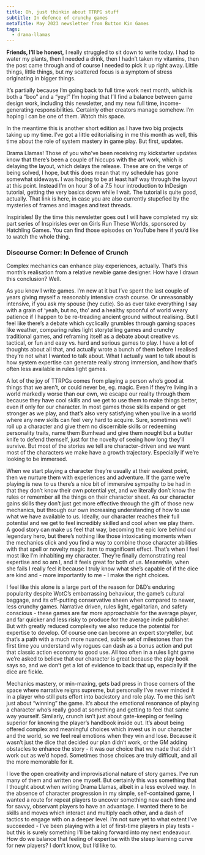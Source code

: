 ```yaml
---
title: Oh, just thinkin about TTRPG stuff
subtitle: In defence of crunchy games
metaTitle: May 2023 newsletter from Button Kin Games
tags:
  - drama-llamas
---
```


<p>
    <b>Friends, I’ll be honest,</b> I really struggled to sit down to write today. I had to water my plants, then I needed a drink, then I hadn’t taken my vitamins, then the post came through and of course I needed to pick it up right away. Little things, little things, but my scattered focus is a symptom of stress originating in bigger things.
</p><p>
    It’s partially because I’m going back to full time work next month, which is both a “boo” and a “yey!” I’m hoping that I’ll find a balance between game design work, including this newsletter, and my new full time, income-generating responsibilities. Certainly other creators manage somehow. I’m hoping I can be one of them. Watch this space.
</p><p>
    In the meantime this is another short edition as I have two big projects taking up my time. I’ve got a little editorialising in me this month as well, this time about the role of system mastery in game play. But first, updates.
</p><p>
    Drama Llamas! Those of you who've been receiving my kickstarter updates know that there’s been a couple of hiccups with the art work, which is delaying the layout, which delays the release. These are on the verge of being solved, I hope, but this does mean that my schedule has gone somewhat sideways. I was hoping to be at least half way through the layout at this point. Instead I’m on hour 3 of a 7.5 hour introduction to InDesign tutorial, getting the very basics down while I wait. The tutorial is quite good, actually. That link is here, in case you are also currently stupefied by the mysteries of frames and images and text threads.
</p><p>
    Inspirisles! By the time this newsletter goes out I will have completed my six part series of Inspirisles over on Girls Run These Worlds, sponsored by Hatchling Games. You can find those episodes on YouTube here if you’d like to watch the whole thing.
</p>
<h3>Discourse Corner: In Defence of Crunch</h3>
<p>
    Complex mechanics can enhance play experiences, actually. That’s this month’s realisation from a relative newbie game designer. How have I drawn this conclusion? Well.
</p><p>
    As you know I write games. I’m new at it but I’ve spent the last couple of years giving myself a reasonably intensive crash course. Or unreasonably intensive, if you ask my spouse (hey cutie). So as ever take everything I say with a grain of ‘yeah, but no, tho’ and a healthy spoonful of world weary patience if I happen to be re-treading ancient ground without realising. But I feel like there’s a debate which cyclically grumbles through gaming spaces like weather, comparing rules light storytelling games and crunchy traditional games, and reframing itself as a debate about creative vs. tactical, or fun and easy vs. hard and serious games to play. I have a lot of thoughts about all that, and actually wrote a bunch of them before I realised they’re not what I wanted to talk about. What I actually want to talk about is how system expertise can generate really strong immersion, and how that’s often less available in rules light games.
</p><p>
    A lot of the joy of TTRPGs comes from playing a person who’s good at things that we aren’t, or could never be, eg. magic. Even if they’re living in a world markedly worse than our own, we escape our reality through them because they have cool skills and we get to use them to make things better, even if only for our character. In most games those skills expand or get stronger as we play, and that’s also very satisfying when you live in a world where any new skills can feel very hard to acquire. Sure, sometimes we’ll roll up a character and give them no discernible skills or redeeming personality traits, name them Bumhead and give them nought but a butter knife to defend themself, just for the novelty of seeing how long they’ll survive. But most of the stories we tell are character-driven and we want most of the characters we make have a growth trajectory. Especially if we’re looking to be immersed.
</p><p>
    When we start playing a character they’re usually at their weakest point, then we nurture them with experiences and adventure. If the game we’re playing is new to us there’s a nice bit of immersive sympathy to be had in that they don’t know their own potential yet, and we literally don’t know the rules or remember all the things on their character sheet. As our character gains skills they don’t just get more effective through the gift of those new mechanics, but through our own increasing understanding of how to use what we have available to us. Ideally, our character reaches their full potential and we get to feel incredibly skilled and cool when we play them. A good story can make us feel that way, becoming the epic lore behind our legendary hero, but there’s nothing like those intoxicating moments when the mechanics click and you find a way to combine those character abilities with that spell or novelty magic item to magnificent effect. That’s when I feel most like I’m inhabiting my character. They’re finally demonstrating real expertise and so am I, and it feels great for both of us. Meanwhile, when she fails I really feel it because I truly know what she’s capable of if the dice are kind and - more importantly to me - I make the right choices.
</p><p>
    I feel like this alone is a large part of the reason for D&D’s enduring popularity despite WotC’s embarrassing behaviour, the game’s cultural baggage, and its off-putting conservative sheen when compared to newer, less crunchy games. Narrative driven, rules light, egalitarian, and safety conscious - these games are far more approachable for the average player, and far quicker and less risky to produce for the average indie publisher. But with greatly reduced complexity we also reduce the potential for expertise to develop. Of course one can become an expert storyteller, but that’s a path with a much more nuanced, subtle set of milestones than the first time you understand why rogues can dash as a bonus action and put that classic action economy to good use. All too often in a rules light game we’re asked to believe that our character is great because the play book says so, and we don’t get a lot of evidence to back that up, especially if the dice are fickle.
</p><p>
    Mechanics mastery, or min-maxing, gets bad press in those corners of the space where narrative reigns supreme, but personally I’ve never minded it in a player who still puts effort into backstory and role play. To me this isn’t just about “winning” the game. It’s about the emotional resonance of playing a character who’s really good at something and getting to feel that same way yourself. Similarly, crunch isn’t just about gate-keeping or feeling superior for knowing the player’s handbook inside out. It’s about being offered complex and meaningful choices which invest us in our character and the world, so we feel real emotions when they win and lose. Because it wasn’t just the dice that decided our plan didn’t work, or the GM adding obstacles to enhance the story - it was our choice that we made that didn’t work out as we’d hoped. Sometimes those choices are truly difficult, and all the more memorable for it.
</p><p>
    I love the open creativity and improvisational nature of story games. I’ve run many of them and written one myself. But certainly this was something that I thought about when writing Drama Llamas, albeit in a less evolved way. In the absence of character progression in my simple, self-contained game, I wanted a route for repeat players to uncover something new each time and for savvy, observant players to have an advantage. I wanted there to be skills and moves which interact and multiply each other, and a dash of tactics to engage with on a deeper level. I’m not sure yet to what extent I’ve succeeded - I’ve been playing with a lot of first-time players in play tests - but this is surely something I’ll be taking forward into my next endeavour. How do we balance that feeling of expertise with the steep learning curve for new players? I don’t know, but I’d like to.
</p>
